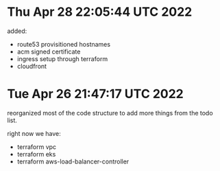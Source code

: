 
# Thu Apr 28 22:05:44 UTC 2022

added:

- route53 provisitioned hostnames
- acm signed certificate
- ingress setup through terraform
- cloudfront

# Tue Apr 26 21:47:17 UTC 2022

reorganized most of the code structure to add more things from the todo list.

right now we have:

- terraform vpc
- terraform eks
- terraform aws-load-balancer-controller
